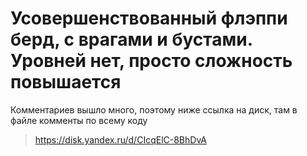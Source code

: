 # Усовершенствованный флэппи берд, с врагами и бустами. Уровней нет, просто сложность повышается

Комментариев вышло много, поэтому ниже ссылка на диск, там в файле комменты по всему коду
>https://disk.yandex.ru/d/CIcqElC-8BhDvA

